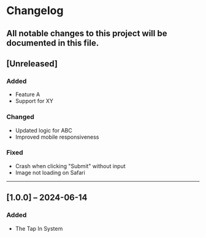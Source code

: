 # Changelog

## All notable changes to this project will be documented in this file.

## [Unreleased]

### Added

- Feature A
- Support for XY

### Changed

- Updated logic for ABC
- Improved mobile responsiveness

### Fixed

- Crash when clicking "Submit" without input
- Image not loading on Safari

---

## [1.0.0] – 2024-06-14

### Added

- The Tap In System
